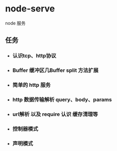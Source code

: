 # node-serve

node 服务

## 任务

* ### 认识tcp、http协议

* ### Buffer 缓冲区几Buffer split 方法扩展 

* ### 简单的 http 服务

* ### http 数据传输解析 query、body、params

* ### url解析 以及 require 认识 缓存清理等

* ### 控制器模式

* ### 声明模式

